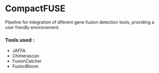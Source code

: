 # CompactFUSE
PIpeline for integration of diferent gene fusion detection tools, providing a user frendly environement.

### Tools used :

- JAFFA
- Chimerascan
- FusionCatcher
- FusionBloom
